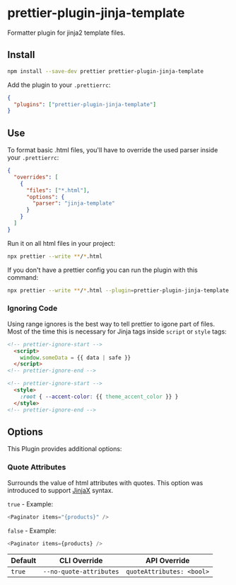 # prettier-plugin-jinja-template

Formatter plugin for jinja2 template files.

## Install

```bash
npm install --save-dev prettier prettier-plugin-jinja-template
```

Add the plugin to your `.prettierrc`:
```json
{
  "plugins": ["prettier-plugin-jinja-template"]
}
```

## Use

To format basic .html files, you'll have to override the used parser inside your `.prettierrc`:
```json
{
  "overrides": [
    {
      "files": ["*.html"],
      "options": {
        "parser": "jinja-template"
      }
    }
  ]
}
```

Run it on all html files in your project:
```bash
npx prettier --write **/*.html
```

If you don't have a prettier config you can run the plugin with this command:
```bash
npx prettier --write **/*.html --plugin=prettier-plugin-jinja-template
```

### Ignoring Code

Using range ignores is the best way to tell prettier to igone part of files. Most of the time this is necessary for Jinja tags inside `script` or `style` tags:

```html
<!-- prettier-ignore-start -->
  <script>
    window.someData = {{ data | safe }}
  </script>
<!-- prettier-ignore-end -->

<!-- prettier-ignore-start -->
  <style>
    :root { --accent-color: {{ theme_accent_color }} }
  </style>
<!-- prettier-ignore-end -->
```

## Options

This Plugin provides additional options:

### Quote Attributes

Surrounds the value of html attributes with quotes. This option was introduced to support [JinjaX](https://jinjax.scaletti.dev/) syntax.

`true` - Example:
```js
<Paginator items="{products}" />
```

`false` - Example:
```js
<Paginator items={products} />
```

| Default | CLI Override            | API Override              |
| ------- | ----------------------- | ------------------------- |
| `true`  | `--no-quote-attributes` | `quoteAttributes: <bool>` |